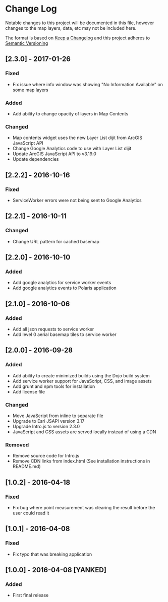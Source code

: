 # Change Log

Notable changes to this project will be documented in this file, however changes to the map layers, data, etc may not be included here.

The format is based on [Keep a Changelog](http://keepachangelog.com) and this project adheres to [Semantic Versioning](http://semver.org)

## [2.3.0] - 2017-01-26
### Fixed
- Fix issue where info window was showing "No Information Available" on some map layers

### Added
- Add ability to change opacity of layers in Map Contents

### Changed
- Map contents widget uses the new Layer List dijit from ArcGIS JavaScript API
- Change Google Analytics code to use with Layer List dijit
- Update ArcGIS JavaScript API to v3.19.0
- Update dependencies

## [2.2.2] - 2016-10-16
### Fixed
- ServiceWorker errors were not being sent to Google Analytics

## [2.2.1] - 2016-10-11
### Changed
- Change URL pattern for cached basemap

## [2.2.0] - 2016-10-10
### Added
- Add google analytics for service worker events
- Add google analytics events to Polaris application

## [2.1.0] - 2016-10-06
### Added
- Add all json requests to service worker
- Add level 0 aerial basemap tiles to service worker


## [2.0.0] - 2016-09-28
### Added
- Add ability to create minimized builds using the Dojo build system
- Add service worker support for JavaScript, CSS, and image assets
- Add grunt and npm tools for installation
- Add license file

### Changed
- Move JavaScript from inline to separate file
- Upgrade to Esri JSAPI version 3.17
- Upgrade Intro.js to version 2.3.0
- JavaScript and CSS assets are served locally instead of using a CDN

### Removed
- Remove source code for Intro.js
- Remove CDN links from index.html (See installation instructions in README.md)


## [1.0.2] - 2016-04-18
### Fixed
- Fix bug where point measurement was clearing the result before the user could read it

## [1.0.1] - 2016-04-08
### Fixed
- Fix typo that was breaking application

## [1.0.0] - 2016-04-08 [YANKED]
### Added
- First final release
